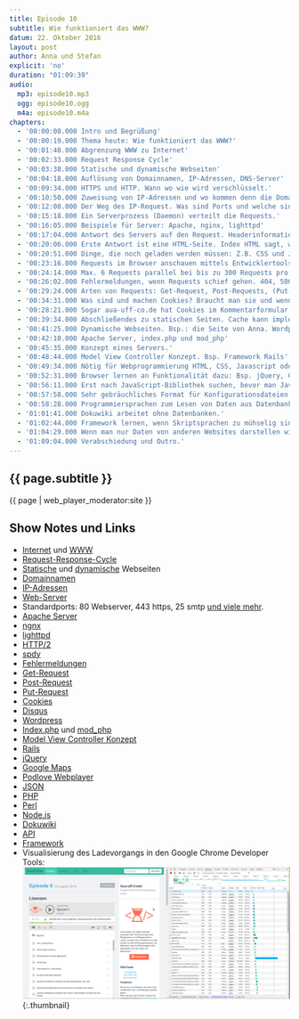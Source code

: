 ```yaml
---
title: Episode 10
subtitle: Wie funktioniert das WWW?
datum: 22. Oktober 2016
layout: post
author: Anna und Stefan
explicit: 'no'
duration: "01:09:39"
audio:
  mp3: episode10.mp3
  ogg: episode10.ogg
  m4a: episode10.m4a
chapters:
  - '00:00:00.000 Intro und Begrüßung'
  - '00:00:19.000 Thema heute: Wie funktioniert das WWW?'
  - '00:01:40.000 Abgrenzung WWW zu Internet'
  - '00:02:33.000 Request Response Cycle'
  - '00:03:38.000 Statische und dynamische Webseiten'
  - '00:04:18.000 Auflösung von Domainnamen, IP-Adressen, DNS-Server'
  - '00:09:34.000 HTTPS und HTTP. Wann wo wie wird verschlüsselt.'
  - '00:10:50.000 Zuweisung von IP-Adressen und wo kommen denn die Domains her?'
  - '00:12:08.000 Der Weg des IP-Request. Was sind Ports und welche sind relevant?'
  - '00:15:18.000 Ein Serverprozess (Daemon) verteilt die Requests.'
  - '00:16:05.000 Beispiele für Server: Apache, nginx, lighttpd'
  - '00:17:04.000 Antwort des Servers auf den Request. Headerinformationen. Statuscodes.'
  - '00:20:06.000 Erste Antwort ist eine HTML-Seite. Index HTML sagt, wo der Rest ist.'
  - '00:20:51.000 Dinge, die noch geladen werden müssen: Z.B. CSS und Javascript.'
  - '00:23:16.000 Requests im Browser anschauen mittels Entwicklertools. (Screenshot)'
  - '00:24:14.000 Max. 6 Requests parallel bei bis zu 300 Requests pro Seite. Beschleunigung mit http2, spdy.'
  - '00:26:02.000 Fehlermeldungen, wenn Requests schief gehen. 404, 500er-Fehler.'
  - '00:29:24.000 Arten von Requests: Get-Request, Post-Requests, (Put-Request).'
  - '00:34:31.000 Was sind und machen Cookies? Braucht man sie und wenn ja, wozu?'
  - '00:28:21.000 Sogar aua-uff-co.de hat Cookies im Kommentarformular von Diqus.'
  - '00:39:34.000 Abschließendes zu statischen Seiten. Cache kann implementiert werden.'
  - '00:41:25.000 Dynamische Webseiten. Bsp.: die Seite von Anna. Wordpress.'
  - '00:42:10.000 Apache Server, index.php und mod_php'
  - '00:45:35.000 Konzept eines Servers.'
  - '00:48:44.000 Model View Controller Konzept. Bsp. Framework Rails'
  - '00:49:34.000 Nötig für Webprogrammierung HTML, CSS, Javascript oder entsprechende Frameworks wie jQuery.'
  - '00:52:31.000 Browser lernen an Funktionalität dazu: Bsp. jQuery, Google Maps, Podlove Webplayer.'
  - '00:56:11.000 Erst nach JavaScript-Bibliothek suchen, bevor man JavaScript selber schreibt.'
  - '00:57:58.000 Sehr gebräuchliches Format für Konfigurationsdateien: JSON.'
  - '00:58:28.000 Programmiersprachen zum Lesen von Daten aus Datenbanken: PHP, Perl, Node.js, Ruby.'
  - '01:01:41.000 Dokuwiki arbeitet ohne Datenbanken.'
  - '01:02:44.000 Framework lernen, wenn Skriptsprachen zu mühselig sind. Bsp. Podlove.'
  - '01:04:29.000 Wenn man nur Daten von anderen Websites darstellen will reicht API. Kein Framework nötig.'
  - '01:09:04.000 Verabschiedung und Outro.'
---
```


## {{ page.subtitle }}

{{ page | web_player_moderator:site }}

## Show Notes und Links
* [Internet](https://de.wikipedia.org/wiki/Internet) und [WWW](https://de.wikipedia.org/wiki/World_Wide_Web)
* [Request-Response-Cycle](https://de.wikipedia.org/wiki/Request_Cycle)
* [Statische](https://pixelbar.be/blog/einsteiger-tipps-unterschied-statisch-dynamisch-cms/) und [dynamische](https://de.wikipedia.org/wiki/Webseite#Dynamische_Webseiten) Webseiten
* [Domainnamen](https://de.wikipedia.org/wiki/Domain_Name_System)
* [IP-Adressen](https://de.wikipedia.org/wiki/IP-Adresse)
* [Web-Server](https://de.wikipedia.org/wiki/Webserver)
* Standardports: 80 Webserver, 443 https, 25 smtp [und viele mehr](https://de.wikipedia.org/wiki/Liste_der_standardisierten_Ports).
* [Apache Server](https://de.wikipedia.org/wiki/Apache_HTTP_Server)
* [ngnx](https://de.wikipedia.org/wiki/Nginx)
* [lighttpd](https://www.lighttpd.net/)
* [HTTP/2](https://en.wikipedia.org/wiki/HTTP/2)
* [spdy](https://www.google.at/webhp?sourceid=chrome-instant&ion=1&espv=2&ie=UTF-8#q=spdy+protokoll)
* [Fehlermeldungen](https://de.wikipedia.org/wiki/Fehlerseite)
* [Get-Request](http://www.w3schools.com/TAGS/ref_httpmethods.asp)
* [Post-Request](https://en.wikipedia.org/wiki/POST_(HTTP))
* [Put-Request](http://zacharyvoase.com/2009/07/03/http-post-put-diff/)
* [Cookies](https://de.wikipedia.org/wiki/HTTP-Cookie)
* [Disqus](https://de.wikipedia.org/wiki/Disqus)
* [Wordpress](https://de.wikipedia.org/wiki/WordPress)
* [Index.php](http://wiki.selfhtml.org/wiki/PHP) und [mod_php](https://www.df.eu/blog/hintergrundinformationen-mod_php-cgi-php-und-fastcgi/)
* [Model View Controller Konzept](https://de.wikipedia.org/wiki/Model_View_Controller)
* [Rails](https://de.wikipedia.org/wiki/Ruby_on_Rails)
* [jQuery](https://de.wikipedia.org/wiki/JQuery)
* [Google Maps](https://de.wikipedia.org/wiki/Google_Maps)
* [Podlove Webplayer](https://de.wordpress.org/plugins/podlove-podcasting-plugin-for-wordpress/)
* [JSON](https://de.wikipedia.org/wiki/JavaScript_Object_Notation)
* [PHP](https://de.wikipedia.org/wiki/PHP)
* [Perl](https://de.wikipedia.org/wiki/Perl_(Programmiersprache))
* [Node.js](https://de.wikipedia.org/wiki/Node.js)
* [Dokuwiki](https://de.wikipedia.org/wiki/DokuWiki)
* [API](https://de.wikipedia.org/wiki/Programmierschnittstelle)
* [Framework](https://de.wikipedia.org/wiki/Framework)
* Visualisierung des Ladevorgangs in den Google Chrome Developer Tools: ![Ladevorgang](/img/ladevorgang.png){:.thumbnail}
